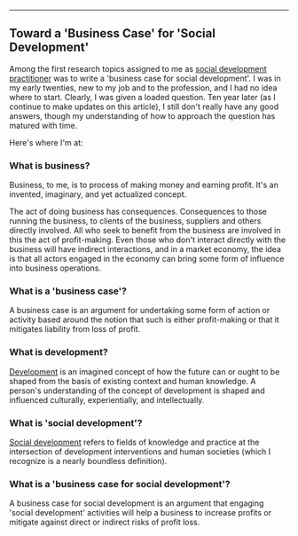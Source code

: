 <!--
title: the business case for social development
date: 2016-03-09
category: inquiries
tags: social development,
slug: business-case-for-social-development
summary: A discussion of two loaded concepts.
-->
<!--
icon: file-code-o
-->

---
## Toward a 'Business Case' for 'Social Development'

Among the first research topics assigned to me as [social development practitioner](/terms/social-development-practitioner) was to write a 'business case for social development'. I was in my early twenties, new to my job and to the profession, and I had no idea where to start. Clearly, I was given a loaded question. Ten year later (as I continue to make updates on this article), I still don't really have any good answers, though my understanding of how to approach the question has matured with time. 

Here's where I'm at:

### What is business?

Business, to me, is to process of making money and earning profit.  It's an invented, imaginary, and yet actualized concept.

The act of doing business has consequences.  Consequences to those running the business, to clients of the business, suppliers and others directly involved. All who seek to benefit from the business are involved in this the act of profit-making.  Even those who don't interact directly with the business will have indirect interactions, and in a market economy, the idea is that all actors engaged in the economy can bring some form of influence into business operations.

### What is a 'business case'?

A business case is an argument for undertaking some form of action or activity based around the notion that such is either profit-making or that it mitigates liability from loss of profit. 

### What is development?

[Development](/terms/development) is an imagined concept of how the future can or ought to be shaped from the basis of existing context and human knowledge. A person's understanding of the concept of development is shaped and influenced culturally, experientially, and intellectually.

### What is 'social development'?

[Social development](/terms/social-development) refers to fields of knowledge and practice at the intersection of development interventions and human societies (which I recognize is a nearly boundless definition). 

### What is a 'business case for social development'?

A business case for social development is an argument that engaging 'social development' activities will help a business to increase profits or mitigate against direct or indirect risks of profit loss.
